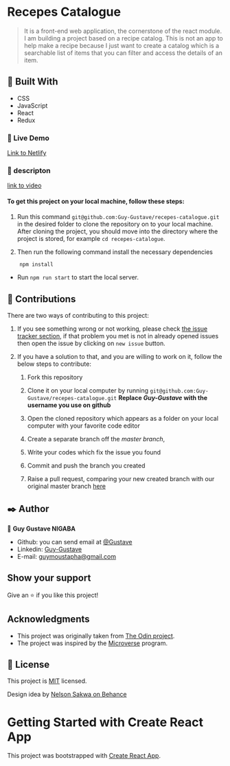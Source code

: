 # Recepes Catalogue
> It is a front-end web application, the cornerstone of the react module. I am building a project based on a recipe catalog. This is not an app to help make a recipe because I just want to create a catalog which is a searchable list of items that you can filter and access the details of an item.

## 🔧 Built With
- CSS
- JavaScript
- React
- Redux

### 🔴 Live Demo
[Link to Netlify](https://jolly-jones-5a80e2.netlify.app/)

### 🔴 descripton
[link to video](https://www.loom.com/share/b3c32fa24f0b41c0a340e480b95f51dc)

#### To get this project on your local machine, follow these steps:

1. Run this command `git@github.com:Guy-Gustave/recepes-catalogue.git` in the desired folder to clone the repository on to your local machine.
After cloning the project, you should move into the directory where the project is stored, for example `cd recepes-catalogue`.

3. Then run the following command install the necessary dependencies

```bash
    npm install
```
- Run `npm run start` to start the local server.

## 🤝 Contributions
  There are two ways of contributing to this project:

1. If you see something wrong or not working, please check [the issue tracker section](https://github.com/Guy-Gustave/recepes-catalogue/issues), if that problem you met is not in already opened issues then open the issue by clicking on `new issue` button.

2. If you have a solution to that, and you are willing to work on it, follow the below steps to contribute:
    1.  Fork this repository

    1.  Clone it on your local computer by running `git@github.com:Guy-Gustave/recepes-catalogue.git` __Replace *Guy-Gustave* with the username you use on github__
    1.  Open the cloned repository which appears as a folder on your local computer with your favorite code editor
    1.  Create a separate branch off the *master branch*,
    1.  Write your codes which fix the issue you found
    1.  Commit and push the branch you created
    1.  Raise a pull request, comparing your new created branch with our original master branch [here](https://github.com/Guy-Gustave/Bookstore)

## ✒️ Author

👤 **Guy Gustave NIGABA**

- Github: you can send email at [@Gustave](https://github.com/Guy-Gustave )
- Linkedin: [Guy-Gustave](https://www.linkedin.com/in/guy-gustave-nigaba)
- E-mail: [guymoustapha@gmail.com](guymoustapha@gmail.com)


## Show your support

Give an ⭐️ if you like this project!

## Acknowledgments

- This project was originally taken from [The Odin project](https://www.theodinproject.com/courses/javascript/lessons/weather-app).
- The project was inspired by the [Microverse](https://www.microverse.org/) program.

## 📝 License

This project is [MIT](lic.url) licensed.

Design idea by [Nelson Sakwa on Behance](https://www.behance.net/sakwadesignstudio)

# Getting Started with Create React App

This project was bootstrapped with [Create React App](https://github.com/facebook/create-react-app).